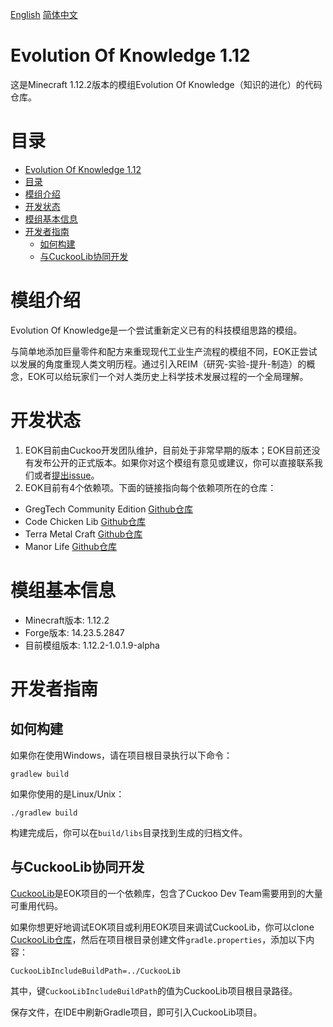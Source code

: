 [English](README.md)  [简体中文](README-zh_cn.md)

# Evolution Of Knowledge 1.12

这是Minecraft 1.12.2版本的模组Evolution Of Knowledge（知识的进化）的代码仓库。

# 目录

- [Evolution Of Knowledge 1.12](#evolution-of-knowledge-112)
- [目录](#目录)
- [模组介绍](#模组介绍)
- [开发状态](#开发状态)
- [模组基本信息](#模组基本信息)
- [开发者指南](#开发者指南)
  - [如何构建](#如何构建)
  - [与CuckooLib协同开发](#与CuckooLib协同开发)

# 模组介绍
Evolution Of Knowledge是一个尝试重新定义已有的科技模组思路的模组。

与简单地添加巨量零件和配方来重现现代工业生产流程的模组不同，EOK正尝试以发展的角度重现人类文明历程。通过引入REIM（研究-实验-提升-制造）的概念，EOK可以给玩家们一个对人类历史上科学技术发展过程的一个全局理解。

# 开发状态
1. EOK目前由Cuckoo开发团队维护，目前处于非常早期的版本；EOK目前还没有发布公开的正式版本。如果你对这个模组有意见或建议，你可以直接联系我们或者[提出issue](https://github.com/gonggongjohn/EOK-1.12/issues)。
2. EOK目前有4个依赖项。下面的链接指向每个依赖项所在的仓库：
* GregTech Community Edition [Github仓库](https://github.com/GregTechCE/GregTech)
* Code Chicken Lib [Github仓库](https://github.com/TheCBProject/CodeChickenLib)
* Terra Metal Craft [Github仓库](https://github.com/Os-Ir/Terra-Metal-Craft)
* Manor Life [Github仓库](https://github.com/gonggongjohn/Manor-Life-1.12)

# 模组基本信息
* Minecraft版本: 1.12.2
* Forge版本: 14.23.5.2847
* 目前模组版本: 1.12.2-1.0.1.9-alpha

# 开发者指南

## 如何构建

如果你在使用Windows，请在项目根目录执行以下命令：

```
gradlew build
```

如果你使用的是Linux/Unix：

```
./gradlew build
```

构建完成后，你可以在`build/libs`目录找到生成的归档文件。

## 与CuckooLib协同开发

[CuckooLib](https://github.com/zi-jing/CuckooLib)是EOK项目的一个依赖库，包含了Cuckoo Dev Team需要用到的大量可重用代码。

如果你想更好地调试EOK项目或利用EOK项目来调试CuckooLib，你可以clone [CuckooLib仓库](https://github.com/zi-jing/CuckooLib)，然后在项目根目录创建文件`gradle.properties`，添加以下内容：

```properties
CuckooLibIncludeBuildPath=../CuckooLib
```

其中，键`CuckooLibIncludeBuildPath`的值为CuckooLib项目根目录路径。

保存文件，在IDE中刷新Gradle项目，即可引入CuckooLib项目。